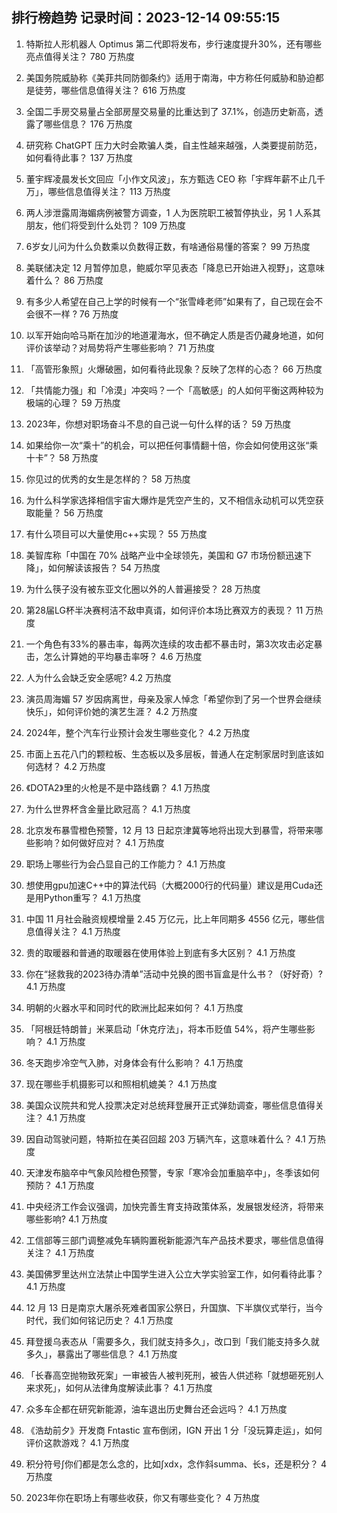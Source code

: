 
## 排行榜趋势 记录时间：2023-12-14 09:55:15
  
  1. 特斯拉人形机器人 Optimus 第二代即将发布，步行速度提升30%，还有哪些亮点值得关注？ 780 万热度
    
  2. 美国务院威胁称《美菲共同防御条约》适用于南海，中方称任何威胁和胁迫都是徒劳，哪些信息值得关注？ 616 万热度
    
  3. 全国二手房交易量占全部房屋交易量的比重达到了 37.1%，创造历史新高，透露了哪些信息？ 176 万热度
    
  4. 研究称 ChatGPT 压力大时会欺骗人类，自主性越来越强，人类要提前防范，如何看待此事？ 137 万热度
    
  5. 董宇辉凌晨发长文回应「小作文风波」，东方甄选 CEO 称「宇辉年薪不止几千万」，哪些信息值得关注？ 113 万热度
    
  6. 两人涉泄露周海媚病例被警方调查，1 人为医院职工被暂停执业，另 1 人系其朋友，他们将受到什么处罚？ 109 万热度
    
  7. 6岁女儿问为什么负数乘以负数得正数，有啥通俗易懂的答案？ 99 万热度
    
  8. 美联储决定 12 月暂停加息，鲍威尔罕见表态「降息已开始进入视野」，这意味着什么？ 86 万热度
    
  9. 有多少人希望在自己上学的时候有一个“张雪峰老师”如果有了，自己现在会不会很不一样 ? 76 万热度
    
  10. 以军开始向哈马斯在加沙的地道灌海水，但不确定人质是否仍藏身地道，如何评价该举动？对局势将产生哪些影响？ 71 万热度
    
  11. 「高管形象照」火爆破圈，如何看待此现象？反映了怎样的心态？ 66 万热度
    
  12. 「共情能力强」和「冷漠」冲突吗？一个「高敏感」的人如何平衡这两种较为极端的心理？ 59 万热度
    
  13. 2023年，你想对职场奋斗不息的自己说一句什么样的话？ 59 万热度
    
  14. 如果给你一次“乘十”的机会，可以把任何事情翻十倍，你会如何使用这张“乘十卡”？ 58 万热度
    
  15. 你见过的优秀的女生是怎样的？ 58 万热度
    
  16. 为什么科学家选择相信宇宙大爆炸是凭空产生的，又不相信永动机可以凭空获取能量？ 56 万热度
    
  17. 有什么项目可以大量使用c++实现？ 55 万热度
    
  18. 美智库称「中国在 70% 战略产业中全球领先，美国和 G7 市场份额迅速下降」，如何解读该报告？ 54 万热度
    
  19. 为什么筷子没有被东亚文化圈以外的人普遍接受？ 28 万热度
    
  20. 第28届LG杯半决赛柯洁不敌申真谞，如何评价本场比赛双方的表现？ 11 万热度
    
  21. 一个角色有33%的暴击率，每两次连续的攻击都不暴击时，第3次攻击必定暴击，怎么计算她的平均暴击率呀？ 4.6 万热度
    
  22. 人为什么会缺乏安全感呢? 4.2 万热度
    
  23. 演员周海媚 57 岁因病离世，母亲及家人悼念「希望你到了另一个世界会继续快乐」，如何评价她的演艺生涯？ 4.2 万热度
    
  24. 2024年，整个汽车行业预计会发生哪些变化？ 4.2 万热度
    
  25. 市面上五花八门的颗粒板、生态板以及多层板，普通人在定制家居时到底该如何选材？ 4.2 万热度
    
  26. 《DOTA2》里的火枪是不是中路线霸？ 4.1 万热度
    
  27. 为什么世界杯含金量比欧冠高？ 4.1 万热度
    
  28. 北京发布暴雪橙色预警，12 月 13 日起京津冀等地将出现大到暴雪，将带来哪些影响？如何做好应对？ 4.1 万热度
    
  29. 职场上哪些行为会凸显自己的工作能力？ 4.1 万热度
    
  30. 想使用gpu加速C++中的算法代码（大概2000行的代码量）建议是用Cuda还是用Python重写？ 4.1 万热度
    
  31. 中国 11 月社会融资规模增量 2.45 万亿元，比上年同期多 4556 亿元，哪些信息值得关注？ 4.1 万热度
    
  32. 贵的取暖器和普通的取暖器在使用体验上到底有多大区别？ 4.1 万热度
    
  33. 你在“拯救我的2023待办清单”活动中兑换的图书盲盒是什么书？（好好奇）? 4.1 万热度
    
  34. 明朝的火器水平和同时代的欧洲比起来如何？ 4.1 万热度
    
  35. 「阿根廷特朗普」米莱启动「休克疗法」，将本币贬值 54%，将产生哪些影响？ 4.1 万热度
    
  36. 冬天跑步冷空气入肺，对身体会有什么影响？ 4.1 万热度
    
  37. 现在哪些手机摄影可以和照相机媲美？ 4.1 万热度
    
  38. 美国众议院共和党人投票决定对总统拜登展开正式弹劾调查，哪些信息值得关注？ 4.1 万热度
    
  39. 因自动驾驶问题，特斯拉在美召回超 203 万辆汽车，这意味着什么？ 4.1 万热度
    
  40. 天津发布脑卒中气象风险橙色预警，专家「寒冷会加重脑卒中」，冬季该如何预防？ 4.1 万热度
    
  41. 中央经济工作会议强调，加快完善生育支持政策体系，发展银发经济，将带来哪些影响? 4.1 万热度
    
  42. 工信部等三部门调整减免车辆购置税新能源汽车产品技术要求，哪些信息值得关注？ 4.1 万热度
    
  43. 美国佛罗里达州立法禁止中国学生进入公立大学实验室工作，如何看待此事？ 4.1 万热度
    
  44. 12 月 13 日是南京大屠杀死难者国家公祭日，升国旗、下半旗仪式举行，当今时代，我们如何铭记历史？ 4.1 万热度
    
  45. 拜登援乌表态从「需要多久，我们就支持多久」，改口到「我们能支持多久就多久」，暴露出了哪些信息？ 4.1 万热度
    
  46. 「长春高空抛物致死案」一审被告人被判死刑，被告人供述称「就想砸死别人来求死」，如何从法律角度解读此事？ 4.1 万热度
    
  47. 众多车企都在研究新能源，油车退出历史舞台还会远吗？ 4.1 万热度
    
  48. 《浩劫前夕》开发商 Fntastic 宣布倒闭，IGN 开出 1 分「没玩算走运」，如何评价这款游戏？ 4.1 万热度
    
  49. 积分符号∫你们都是怎么念的，比如∫xdx，念作斜summa、长s，还是积分？ 4 万热度
    
  50. 2023年你在职场上有哪些收获，你又有哪些变化？ 4 万热度
    